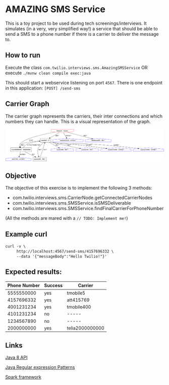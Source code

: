 # AMAZING SMS Service

This is a toy project to be used during tech screenings/interviews. It simulates (in a very, very simplified way!) a service that should be able to send a SMS to a phone number if there is a carrier to deliver the message to.

## How to run

Execute the class `com.twilio.interviews.sms.AmazingSMSService` OR execute `./mvnw clean compile exec:java`

This should start a webservice listening on port `4567`. There is one endpoint in this application: `[POST] /send-sms`

## Carrier Graph

The carrier graph represents the carriers, their inter connections and which numbers they can handle.
This is a visual representation of the graph.

![Carrier Graph](/docs/carrier-graph.png)

## Objective

The objective of this exercise is to implement the following 3 methods:

* com.twilio.interviews.sms.CarrierNode.getConnectedCarrierNodes
* com.twilio.interviews.sms.SMSService.isSMSDeliverable
* com.twilio.interviews.sms.SMSService.findFinalCarrierForPhoneNumber


(All the methods are mared with a `// TODO: Implement me!`)

## Example curl

```
curl -v \
     http://localhost:4567/send-sms/4157696332 \
     --data '{"messageBody":"Hello Twilio!"}'
```

## Expected results:

Phone Number | Success  | Carrier
------------ | -------- | ----------
5555550000   | yes      | tmobile5
4157696332   | yes      | att415769
4001231234   | yes      | tmobile400
4101231234   | no       | -----
1234567890   | no       | -----
2000000000   | yes      | telia2000000000

## Links

[Java 8 API](https://docs.oracle.com/javase/8/docs/api/)

[Java Regular expression Patterns](https://docs.oracle.com/javase/8/docs/api/java/util/regex/Pattern.html)

[Spark framework](http://sparkjava.com)